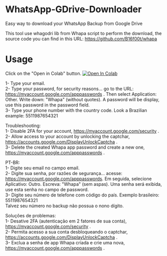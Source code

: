 # WhatsApp-GDrive-Downloader
Easy way to download your WhatsApp Backup from Google Drive

This tool use whagodri lib from Whapa script to perform the download, the source code you can find in this URL: https://github.com/B16f00t/whapa

# Usage
Click on the "Open in Colab" button.
<a href="https://colab.research.google.com/github/limontec/WhatsApp-GDrive-Downloader/blob/master/WGDD.ipynb" target="_parent\"><img src="https://colab.research.google.com/assets/colab-badge.svg" alt="Open In Colab"/></a>

1- Type your email.<br />
2- Type your password, for security reasons... go to the URL: https://myaccount.google.com/apppasswords . Then select Application: Other. Write down: "Whapa" (without quotes). A password will be display, use this password in the password field.<br />
3- Type your phone number with the country code. Look a Brazilian example: 5511987654321

Troubleshooting: <br />
1- Disable 2FA for your account, https://myaccount.google.com/security .<br />
2- Allow access to your account by unlocking the captchar, https://accounts.google.com/DisplayUnlockCaptcha .<br />
3- Delete the created Whapa app password and create a new one, https://myaccount.google.com/apppasswords .

PT-BR:<br />
1- Digite seu email no campo email.<br />
2- Digite sua senha, por razões de segurança... acesse: https://myaccount.google.com/apppasswords. Em seguida, selecione Aplicativo: Outro. Escreva: "Whapa" (sem aspas). Uma senha será exibida, use esta senha no campo de password.<br />
3- Digite seu número de telefone com código do país. Exemplo brasileiro: 5511987654321<br />
Talvez seu número no backup não possua o nono dígito.

Soluções de problemas:<br />
1- Desative 2FA (autenticação em 2 fatores de sua conta), https://myaccount.google.com/security .<br />
2- Permita acesso a sua conta desbloqueando o captchar, https://accounts.google.com/DisplayUnlockCaptcha .<br />
3- Exclua a senha de app Whapa criada e crie uma nova, https://myaccount.google.com/apppasswords . 

